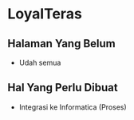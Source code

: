 # LoyalTeras

## Halaman Yang Belum

- Udah semua

## Hal Yang Perlu Dibuat

- Integrasi ke Informatica (Proses)
